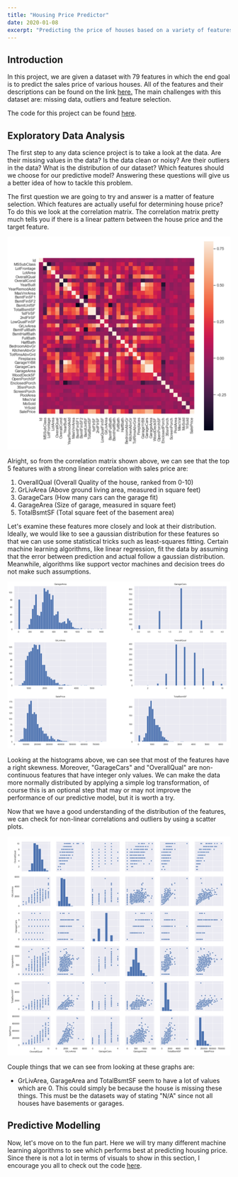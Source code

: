 ```yaml
---
title: "Housing Price Predictor"
date: 2020-01-08
excerpt: "Predicting the price of houses based on a variety of features such as: square footage, lot area, location, etc."
---
```


## Introduction

In this project, we are given a dataset with 79 features in which the end goal is to predict the sales price of various houses. All of the features and their descriptions can be found on the link <a href="https://www.kaggle.com/c/house-prices-advanced-regression-techniques/data">here.</a> The main challenges with this dataset are: missing data, outliers and feature selection.

The code for this project can be found <a href="https://github.com/Fmak95/House-Prices-Advanced-Regression-Techniques/blob/master/House_Prices.ipynb">here</a>.

## Exploratory Data Analysis

The first step to any data science project is to take a look at the data. Are their missing values in the data? Is the data clean or noisy? Are their outliers in the data? What is the distribution of our dataset? Which features should we choose for our predictive model? Answering these questions will give us a better idea of how to tackle this problem.

The first question we are going to try and answer is a matter of feature selection. Which features are actually useful for determining house price? To do this we look at the correlation matrix. The correlation matrix pretty much tells you if there is a linear pattern between the house price and the target feature.

<img src="/assets/images/house-price-predictor/correlation-matrix.png"/>

Alright, so from the correlation matrix shown above, we can see that the top 5 features with a strong linear correlation with sales price are:
1. OverallQual (Overall Quality of the house, ranked from 0-10)
2. GrLivArea (Above ground living area, measured in square feet)
3. GarageCars (How many cars can the garage fit)
4. GarageArea (Size of garage, measured in square feet)
5. TotalBsmtSF (Total square feet of the basement area)

Let's examine these features more closely and look at their distribution. Ideally, we would like to see a gaussian distribution for these features so that we can use some statistical tricks such as least-squares fitting. Certain machine learning algorithms, like linear regression, fit the data by assuming that the error between prediction and actual follow a gaussian distribution. Meanwhile, algorithms like support vector machines and decision trees do not make such assumptions.

<img src="/assets/images/house-price-predictor/distribution.png"/>

Looking at the histograms above, we can see that most of the features have a right skewness. Moreover, "GarageCars" and "OverallQual" are non-continuous features that have integer only values. We can make the data more normally distributed by applying a simple log transformation, of course this is an optional step that may or may not improve the performance of our predictive model, but it is worth a try.

Now that we have a good understanding of the distribution of the features, we can check for non-linear correlations and outliers by using a scatter plots.

<img src="/assets/images/house-price-predictor/scatter-plots.png"/>

Couple things that we can see from looking at these graphs are:
- GrLivArea, GarageArea and TotalBsmtSF seem to have a lot of values which are 0. This could simply be because the house is missing these things. This must be the datasets way of stating "N/A" since not all houses have basements or garages.

## Predictive Modelling
Now, let's move on to the fun part. Here we will try many different machine learning algorithms to see which performs best at predicting housing price. Since there is not a lot in terms of visuals to show in this section, I encourage you all to check out the code <a href="https://github.com/Fmak95/House-Prices-Advanced-Regression-Techniques/blob/master/House_Prices.ipynb">here</a>.

